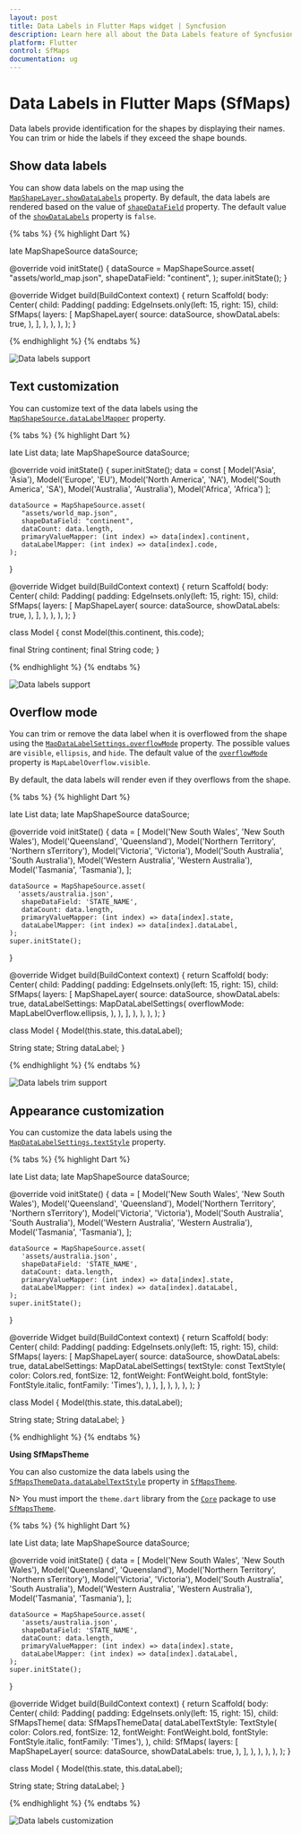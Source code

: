 ```yaml
---
layout: post
title: Data Labels in Flutter Maps widget | Syncfusion
description: Learn here all about the Data Labels feature of Syncfusion Flutter Maps (SfMaps) widget to add labels to the shapes and more.
platform: Flutter
control: SfMaps
documentation: ug
---
```


# Data Labels  in Flutter Maps (SfMaps)

Data labels provide identification for the shapes by displaying their names. You can trim or hide the labels if they exceed the shape bounds.

## Show data labels

You can show data labels on the map using the [`MapShapeLayer.showDataLabels`](https://pub.dev/documentation/syncfusion_flutter_maps/latest/maps/MapShapeLayer/showDataLabels.html) property. By default, the data labels are rendered based on the value of [`shapeDataField`](https://pub.dev/documentation/syncfusion_flutter_maps/latest/maps/MapShapeSource/shapeDataField.html) property. The default value of the [`showDataLabels`](https://pub.dev/documentation/syncfusion_flutter_maps/latest/maps/MapShapeLayer/showDataLabels.html) property is `false`.

{% tabs %}
{% highlight Dart %}

late MapShapeSource dataSource;

@override
void initState() {
   dataSource = MapShapeSource.asset(
     "assets/world_map.json",
      shapeDataField: "continent",
   );
   super.initState();
}

@override
  Widget build(BuildContext context) {
    return Scaffold(
      body: Center(
        child: Padding(
          padding: EdgeInsets.only(left: 15, right: 15),
          child: SfMaps(
            layers: [
              MapShapeLayer(
                source: dataSource,
                showDataLabels: true,
              ),
            ],
        ),
      ),
    ),
  );
}

{% endhighlight %}
{% endtabs %}

![Data labels support](images/data-labels/default-data-labels.png)

## Text customization

You can customize text of the data labels using the [`MapShapeSource.dataLabelMapper`](https://pub.dev/documentation/syncfusion_flutter_maps/latest/maps/MapShapeSource/dataLabelMapper.html) property.

{% tabs %}
{% highlight Dart %}

late List<Model> data;
late MapShapeSource dataSource;

@override
void initState() {
    super.initState();
    data = const <Model>[
      Model('Asia', 'Asia'),
      Model('Europe', 'EU'),
      Model('North America', 'NA'),
      Model('South America', 'SA'),
      Model('Australia', 'Australia'),
      Model('Africa', 'Africa')
    ];

    dataSource = MapShapeSource.asset(
       "assets/world_map.json",
       shapeDataField: "continent",
       dataCount: data.length,
       primaryValueMapper: (int index) => data[index].continent,
       dataLabelMapper: (int index) => data[index].code,
    );
}

@override
Widget build(BuildContext context) {
  return Scaffold(
    body: Center(
      child: Padding(
        padding: EdgeInsets.only(left: 15, right: 15),
        child: SfMaps(
          layers: [
            MapShapeLayer(
              source: dataSource,
              showDataLabels: true,
            ),
          ],
        ),
      ),
    ),
  );
}

class Model {
  const Model(this.continent, this.code);

  final String continent;
  final String code;
}

{% endhighlight %}
{% endtabs %}

![Data labels support](images/data-labels/data-labels-customization.png)

## Overflow mode

You can trim or remove the data label when it is overflowed from the shape using the [`MapDataLabelSettings.overflowMode`](https://pub.dev/documentation/syncfusion_flutter_maps/latest/maps/MapDataLabelSettings/overflowMode.html) property. The possible values are `visible`, `ellipsis`, and `hide`. The default value of the [`overflowMode`](https://pub.dev/documentation/syncfusion_flutter_maps/latest/maps/MapDataLabelSettings/overflowMode.html) property is `MapLabelOverflow.visible`.

By default, the data labels will render even if they overflows from the shape. 

{% tabs %}
{% highlight Dart %}

late List<Model> data;
late MapShapeSource dataSource;

@override
void initState() {
    data = <Model>[
      Model('New South Wales', 'New South Wales'),
      Model('Queensland', 'Queensland'),
      Model('Northern Territory', 'Northern sTerritory'),
      Model('Victoria', 'Victoria'),
      Model('South Australia', 'South Australia'),
      Model('Western Australia', 'Western Australia'),
      Model('Tasmania', 'Tasmania'),
    ];

    dataSource = MapShapeSource.asset(
      'assets/australia.json',
       shapeDataField: 'STATE_NAME',
       dataCount: data.length,
       primaryValueMapper: (int index) => data[index].state,
       dataLabelMapper: (int index) => data[index].dataLabel,
    );
    super.initState();
}

@override
Widget build(BuildContext context) {
  return Scaffold(
    body: Center(
      child: Padding(
        padding: EdgeInsets.only(left: 15, right: 15),
        child: SfMaps(
          layers: [
            MapShapeLayer(
              source: dataSource,
              showDataLabels: true,
              dataLabelSettings: MapDataLabelSettings(
                overflowMode: MapLabelOverflow.ellipsis,
              ),
            ),
          ],
        ),
      ),
    ),
  );
}

class Model {
  Model(this.state, this.dataLabel);

  String state;
  String dataLabel;
}

{% endhighlight %}
{% endtabs %}

![Data labels trim support](images/data-labels/data-labels-overflow-mode.png)

## Appearance customization

You can customize the data labels using the [`MapDataLabelSettings.textStyle`](https://pub.dev/documentation/syncfusion_flutter_maps/latest/maps/MapDataLabelSettings/textStyle.html) property.

{% tabs %}
{% highlight Dart %}

late List<Model> data;
late MapShapeSource dataSource;

@override
void initState() {
    data = <Model>[
      Model('New South Wales', 'New South Wales'),
      Model('Queensland', 'Queensland'),
      Model('Northern Territory', 'Northern sTerritory'),
      Model('Victoria', 'Victoria'),
      Model('South Australia', 'South Australia'),
      Model('Western Australia', 'Western Australia'),
      Model('Tasmania', 'Tasmania'),
    ];

    dataSource = MapShapeSource.asset(
       'assets/australia.json',
       shapeDataField: 'STATE_NAME',
       dataCount: data.length,
       primaryValueMapper: (int index) => data[index].state,
       dataLabelMapper: (int index) => data[index].dataLabel,
    );
    super.initState();
}

@override
Widget build(BuildContext context) {
  return Scaffold(
    body: Center(
      child: Padding(
        padding: EdgeInsets.only(left: 15, right: 15),
        child: SfMaps(
          layers: [
            MapShapeLayer(
              source: dataSource,
              showDataLabels: true,
              dataLabelSettings: MapDataLabelSettings(
                textStyle: const TextStyle(
                    color: Colors.red,
                    fontSize: 12,
                    fontWeight: FontWeight.bold,
                    fontStyle: FontStyle.italic,
                    fontFamily: 'Times'),
              ),
            ),
          ],
        ),
      ),
    ),
  );
}

class Model {
  Model(this.state, this.dataLabel);

  String state;
  String dataLabel;
}

{% endhighlight %}
{% endtabs %}

<b>Using SfMapsTheme</b>

You can also customize the data labels using the [`SfMapsThemeData.dataLabelTextStyle`](https://pub.dev/documentation/syncfusion_flutter_core/latest/theme/SfMapsThemeData/dataLabelTextStyle.html) property in [`SfMapsTheme`](https://pub.dev/documentation/syncfusion_flutter_core/latest/theme/SfMapsTheme-class.html).

N> You must import the `theme.dart` library from the [`Core`](https://pub.dev/packages/syncfusion_flutter_core) package to use [`SfMapsTheme`](https://pub.dev/documentation/syncfusion_flutter_core/latest/theme/SfMapsTheme-class.html).

{% tabs %}
{% highlight Dart %}

late List<Model> data;
late MapShapeSource dataSource;

@override
void initState() {
    data = <Model>[
      Model('New South Wales', 'New South Wales'),
      Model('Queensland', 'Queensland'),
      Model('Northern Territory', 'Northern sTerritory'),
      Model('Victoria', 'Victoria'),
      Model('South Australia', 'South Australia'),
      Model('Western Australia', 'Western Australia'),
      Model('Tasmania', 'Tasmania'),
    ];

    dataSource = MapShapeSource.asset(
       'assets/australia.json',
       shapeDataField: 'STATE_NAME',
       dataCount: data.length,
       primaryValueMapper: (int index) => data[index].state,
       dataLabelMapper: (int index) => data[index].dataLabel,
    );
    super.initState();
}

@override
Widget build(BuildContext context) {
  return Scaffold(
    body: Center(
      child: Padding(
        padding: EdgeInsets.only(left: 15, right: 15),
        child: SfMapsTheme(
          data: SfMapsThemeData(
            dataLabelTextStyle: TextStyle(
                color: Colors.red,
                fontSize: 12,
                fontWeight: FontWeight.bold,
                fontStyle: FontStyle.italic,
                fontFamily: 'Times'),
          ),
          child: SfMaps(
            layers: [
              MapShapeLayer(
                source: dataSource,
                showDataLabels: true,
              ),
            ],
          ),
        ),
      ),
    ),
  );
}

class Model {
   Model(this.state, this.dataLabel);

   String state;
   String dataLabel;
}

{% endhighlight %}
{% endtabs %}

![Data labels customization](images/data-labels/data-labels-appearance-customization.png)
